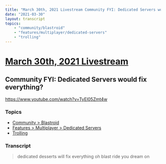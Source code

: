 ```yaml
---
title: "March 30th, 2021 Livestream Community FYI: Dedicated Servers would fix everything?"
date: "2021-03-30"
layout: transcript
topics:
    - "community/blastroid"
    - "features/multiplayer/dedicated-servers"
    - "trolling"
---
```

# [March 30th, 2021 Livestream](../2021-03-30.md)
## Community FYI: Dedicated Servers would fix everything?
https://www.youtube.com/watch?v=TyEl05Zmt4w

### Topics
* [Community > Blastroid](../topics/community/blastroid.md)
* [Features > Multiplayer > Dedicated Servers](../topics/features/multiplayer/dedicated-servers.md)
* [Trolling](../topics/trolling.md)

### Transcript

> dedicated desserts will fix everything oh blast ride you dream on
